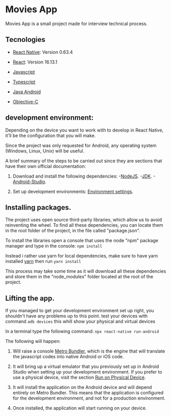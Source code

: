 # Movies App

Movies App is a small project made for interview technical process.

## Tecnologies

- [React Native](https://reactnative.dev/): Version 0.63.4

- [React](https://reactjs.org/): Version 16.13.1

- [Javascript](https://www.javascript.com/)

- [Typescript](https://www.typescriptlang.org/)

- [Java Android](https://developer.android.com/)

- [Objective-C](https://developer.apple.com/library/archive/documentation/Cocoa/Conceptual/ProgrammingWithObjectiveC/Introduction/Introduction.html)

## development environment:

Depending on the device you want to work with to develop in React Native, it'll be the configuration that you will make.

Since the project was only requested for Android, any operating system (Windows, Linux, Unix) will be useful.

A brief summary of the steps to be carried out since they are sections that have their own official documentation:

1. Download and install the following dependencies: -[NodeJS](https://nodejs.org/en/download/). -[JDK](https://www.oracle.com/java/technologies/javase/javase-jdk8-downloads.html). -[Android-Studio](https://developer.android.com/studio).

2. Set up development environments: [Environment settings](https://reactnative.dev/docs/environment-setup).

## Installing packages.

The project uses open source third-party libraries, which allow us to avoid reinventing the wheel. To find all these dependencies, you can locate them in the root folder of the project, in the file called "package.json".

To install the libraries open a console that uses the node "npm" package manager and type in the console: `npm install`

Instead i rather use yarn for local dependencies, make sure to have yarn installed [yarn](https://classic.yarnpkg.com/lang/en/docs/cli/install/) then run `yarn install`

This process may take some time as it will download all these dependencies and store them in the "node_modules" folder located at the root of the project.

## Lifting the app.

If you managed to get your development environment set up right, you shouldn't have any problems up to this point.
test your devices with command
`adb devices`
this whill show your physical and virtual devices

In a terminal type the following command: `npx react-native run-android`

The following will happen:

1. Will raise a console [Metro Bundler](https://reactnative.dev/docs/_getting-started-macos-ios#step-1-start-metro), which is the engine that will translate the javascript codes into native Android or iOS code.

2. It will bring up a virtual emulator that you previously set up in Android Studio when setting up your development environment. If you prefer to use a physical device, visit the section [Run on Physical Device](https://reactnative.dev/docs/running-on-device).

3. It will install the application on the Android device and will depend entirely on Metro Bundler. This means that the application is configured for the development environment, and not for a production environment.

4. Once installed, the application will start running on your device.
